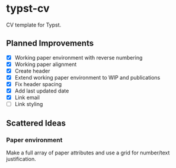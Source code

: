 # typst-cv
CV template for Typst.

## Planned Improvements
- [X] Working paper environment with reverse numbering
- [X] Working paper alignment
- [X] Create header
- [X] Extend working paper environment to WIP and publications
- [X] Fix header spacing
- [X] Add last updated date
- [X] Link email
- [ ] Link styling

## Scattered Ideas
### Paper environment
Make a full array of paper attributes and use a grid for number/text justification.